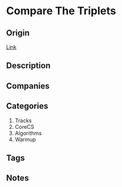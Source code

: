 # Compare The Triplets

## Origin

[Link](https://www.hackerrank.com/challenges/compare-the-triplets)

## Description

## Companies

## Categories

1. Tracks
1. CoreCS
1. Algorithms
1. Warmup

## Tags

## Notes